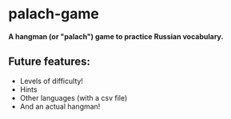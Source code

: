 # palach-game
#### A hangman \(or "palach"\) game to practice Russian vocabulary.  

## Future features:
+ Levels of difficulty!
+ Hints
+ Other languages \(with a csv file\)
+ And an actual hangman!
